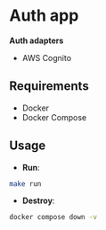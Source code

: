 # Auth app

**Auth adapters**

- AWS Cognito

## Requirements

- Docker
- Docker Compose

## Usage

- **Run**:

```sh
make run
```

- **Destroy**:

```sh
docker compose down -v
```
